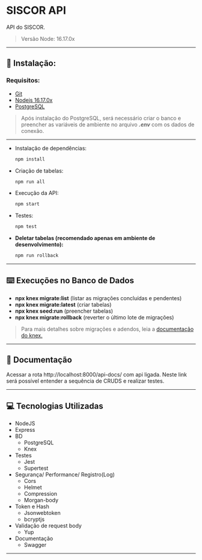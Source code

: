 # SISCOR API

API do SISCOR.  
> Versão Node: 16.17.0x  
---
## 💾 Instalação:
### Requisitos:

-   [Git](https://git-scm.com/downloads)
-   [Nodejs 16.17.0x](https://nodejs.org/en/)
-   [PostgreSQL](https://www.postgresql.org/)

> Após instalação do PostgreSQL, será necessário criar o banco e preencher as variáveis de ambiente no arquivo ***.env*** com os dados de conexão.


---
- Instalação de dependências:
    ```bash
    npm install
    ```

- Criação de tabelas:
    ```bash
    npm run all
    ```

- Execução da API:
    ```bash
    npm start
    ```

- Testes:
    ```bash
    npm test
    ```

- **Deletar tabelas (recomendado apenas em ambiente de desenvolvimento):**
    ```bash
    npm run rollback
    ```
---

## ⌨️ Execuções no Banco de Dados

- **npx knex migrate:list** (listar as migrações concluídas e pendentes)
- **npx knex migrate:latest** (criar tabelas)
- **npx knex seed:run** (preencher tabelas)
- **npx knex migrate:rollback** (reverter o último lote de migrações)
> Para mais detalhes sobre migrações e adendos, leia a [documentação do knex.](https://knexjs.org/guide/)

---

## 📃️ Documentação

Acessar a rota http://localhost:8000/api-docs/ com api ligada. Neste link será possível entender a sequência de CRUDS e realizar testes.

---
## 💻 Tecnologias Utilizadas

- NodeJS
- Express
- BD
    - PostgreSQL
    - Knex
- Testes
    - Jest
    - Supertest
- Segurança/ Performance/ Registro(Log)
    - Cors
    - Helmet
    - Compression
    - Morgan-body
- Token e Hash
    - Jsonwebtoken
    - bcryptjs
- Validação de request body
    - Yup
- Documentação
    - Swagger

---
